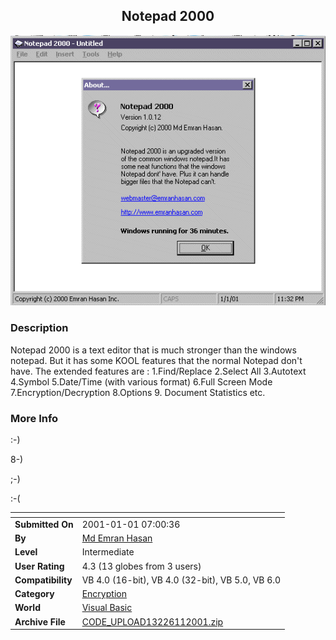 ﻿<div align="center">

## Notepad 2000

<img src="PIC200111034504047.gif">
</div>

### Description

Notepad 2000 is a text editor that is much stronger than the windows notepad. But it has some KOOL features that the normal Notepad don't have. The extended features are : 1.Find/Replace 2.Select All 3.Autotext 4.Symbol 5.Date/Time (with various format) 6.Full Screen Mode 7.Encryption/Decryption 8.Options 9. Document Statistics etc.
 
### More Info
 
:-)

8-)

;-)

:-(


<span>             |<span>
---                |---
**Submitted On**   |2001-01-01 07:00:36
**By**             |[Md Emran Hasan](https://github.com/Planet-Source-Code/PSCIndex/blob/master/ByAuthor/md-emran-hasan.md)
**Level**          |Intermediate
**User Rating**    |4.3 (13 globes from 3 users)
**Compatibility**  |VB 4\.0 \(16\-bit\), VB 4\.0 \(32\-bit\), VB 5\.0, VB 6\.0
**Category**       |[Encryption](https://github.com/Planet-Source-Code/PSCIndex/blob/master/ByCategory/encryption__1-48.md)
**World**          |[Visual Basic](https://github.com/Planet-Source-Code/PSCIndex/blob/master/ByWorld/visual-basic.md)
**Archive File**   |[CODE\_UPLOAD13226112001\.zip](https://github.com/Planet-Source-Code/md-emran-hasan-notepad-2000__1-13996/archive/master.zip)








